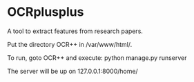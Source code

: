 # OCRplusplus
A tool to extract features from research papers.

Put the directory OCR++ in /var/www/html/.

To run, goto OCR++ and execute: 
python manage.py runserver

The server will be up on 127.0.0.1:8000/home/
